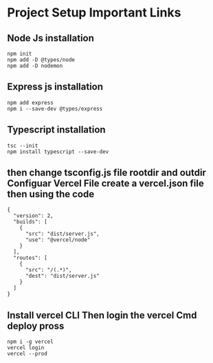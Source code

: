 # Project Setup Important Links

## Node Js installation

```
npm init
npm add -D @types/node
npm add -D nodemon
```

## Express js installation

```
npm add express
npm i --save-dev @types/express

```

## Typescript installation

```
tsc --init
npm install typescript --save-dev
```

## then change tsconfig.js file rootdir and outdir Configuar Vercel File create a vercel.json file then using the code

```
{
  "version": 2,
  "builds": [
    {
      "src": "dist/server.js",
      "use": "@vercel/node"
    }
  ],
  "routes": [
    {
      "src": "/(.*)",
      "dest": "dist/server.js"
    }
  ]
}
```

## Install vercel CLI Then login the vercel Cmd deploy pross

```
npm i -g vercel
vercel login
vercel --prod
```

